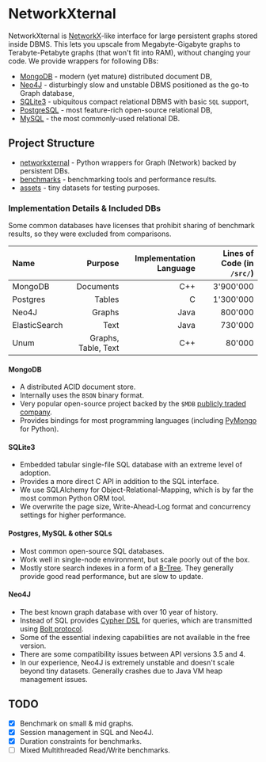 # NetworkXternal

NetworkXternal is [NetworkX](https://github.com/networkx/networkx)-like interface for large persistent graphs stored inside DBMS.
This lets you upscale from Megabyte-Gigabyte graphs to Terabyte-Petabyte graphs (that won't fit into RAM), without changing your code.
We provide wrappers for following DBs:

- [MongoDB](#mongodb) - modern (yet mature) distributed document DB,
- [Neo4J](#neo4j) - disturbingly slow and unstable DBMS positioned as the go-to Graph database,
- [SQLite3](#sqlite3) - ubiquitous compact relational DBMS with basic `SQL` support,
- [PostgreSQL](#postgresql) - most feature-rich open-source relational DB,
- [MySQL](#mysql) - the most commonly-used relational DB.

## Project Structure

- [networkxternal](networkxternal) - Python wrappers for Graph (Network) backed by persistent DBs.
- [benchmarks](benchmarks) - benchmarking tools and performance results.
- [assets](assets) - tiny datasets for testing purposes.

### Implementation Details & Included DBs

Some common databases have licenses that prohibit sharing of benchmark results, so they were excluded from comparisons.

| Name          |             Purpose | Implementation Language | Lines of Code (in `/src/`) |
| :------------ | ------------------: | ----------------------: | -------------------------: |
| MongoDB       |           Documents |                     C++ |                  3'900'000 |
| Postgres      |              Tables |                       C |                  1'300'000 |
| Neo4J         |              Graphs |                    Java |                    800'000 |
| ElasticSearch |                Text |                    Java |                    730'000 |
| Unum          | Graphs, Table, Text |                     C++ |                     80'000 |

#### MongoDB

- A distributed ACID document store.
- Internally uses the `BSON` binary format.
- Very popular open-source project backed by the `$MDB` [publicly traded company](https://finance.yahoo.com/quote/MDB).
- Provides bindings for most programming languages (including [PyMongo](https://pymongo.readthedocs.io) for Python).

#### SQLite3

- Embedded tabular single-file SQL database with an extreme level of adoption.
- Provides a more direct C API in addition to the SQL interface. 
- We use SQLAlchemy for Object-Relational-Mapping, which is by far the most common Python ORM tool.
- We overwrite the page size, Write-Ahead-Log format and concurrency settings for higher performance.

#### Postgres, MySQL & other SQLs

- Most common open-source SQL databases.
- Work well in single-node environment, but scale poorly out of the box.
- Mostly store search indexes in a form of a [B-Tree](https://ieftimov.com/post/postgresql-indexes-btree/). They generally provide good read performance, but are slow to update.

#### Neo4J

- The best known graph database with over 10 year of history.
- Instead of SQL provides [Cypher DSL](https://neo4j.com/developer/cypher-query-language/) for queries, which are transmitted using [Bolt protocol](https://en.wikipedia.org/wiki/Bolt_(network_protocol)).
- Some of the essential indexing capabilities are not available in the free version.
- There are some compatibility issues between API versions 3.5 and 4.
- In our experience, Neo4J is extremely unstable and doesn't scale beyond tiny datasets. Generally crashes due to Java VM heap management issues.

## TODO

- [x] Benchmark on small & mid graphs.
- [x] Session management in SQL and Neo4J.
- [x] Duration constraints for benchmarks.
- [ ] Mixed Multithreaded Read/Write benchmarks.
